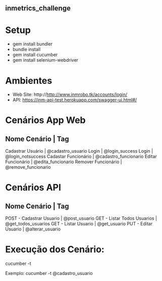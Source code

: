 ## inmetrics_challenge

# Setup
* gem install bundler
* bundle install
* gem install cucumber
* gem install selenium-webdriver

# Ambientes 
* Web Site: http://http://www.inmrobo.tk/accounts/login/
* API:  https://inm-api-test.herokuapp.com/swagger-ui.html#/

# Cenários App Web
Nome Cenário 		| 	Tag
------------------------------------------------
Cadastrar Usuário	| @cadastro_usuario
Login			| @login_success
Login			| @login_notsuccess
Cadastar Funcionário	| @cadastro_funcionario
Editar Funcionário	| @edita_funcionario
Remover Funcionário	| @remove_funcionario

# Cenários API
Nome Cenário 		| 	Tag
------------------------------------------------
POST - Cadastrar Usuario	| @post_usuario
GET - Listar Todos Usuarios	| @get_todos_usuarios
GET - Listar Usuario		| @get_usuario
PUT - Editar Usuario		| @alterar_usuario

# Execução dos Cenário:
cucumber -t <Tag> 

Exemplo: 
  cucumber -t @cadastro_usuario
